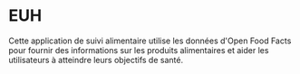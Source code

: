 # EUH

Cette application de suivi alimentaire utilise les données d'Open Food Facts pour fournir des informations sur les produits alimentaires et aider les utilisateurs à atteindre leurs objectifs de santé.
